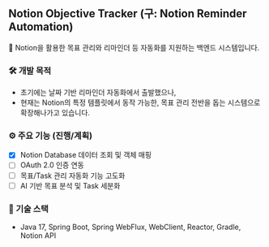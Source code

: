 ## Notion Objective Tracker (구: Notion Reminder Automation)

📅 Notion을 활용한 목표 관리와 리마인더 등 자동화를 지원하는 백엔드 시스템입니다.

### 🛠️ 개발 목적

- 초기에는 날짜 기반 리마인더 자동화에서 출발했으나,
- 현재는 Notion의 특정 템플릿에서 동작 가능한, 목표 관리 전반을 돕는 시스템으로 확장해나가고 있습니다.

### ⚙️ 주요 기능 (진행/계획)

- [x] Notion Database 데이터 조회 및 객체 매핑
- [ ] OAuth 2.0 인증 연동
- [ ] 목표/Task 관리 자동화 기능 고도화
- [ ] AI 기반 목표 분석 및 Task 세분화

### 🧱 기술 스택

- Java 17, Spring Boot, Spring WebFlux, WebClient, Reactor, Gradle, Notion API